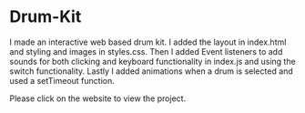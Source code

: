 # Drum-Kit
I made an interactive web based drum kit.
I added the layout in index.html and styling and images in styles.css.
Then I added Event listeners to add sounds for both clicking and keyboard functionality in index.js and using the switch functionality.
Lastly I added animations when a drum is selected and used a setTimeout function.

Please click on the website to view the project.
